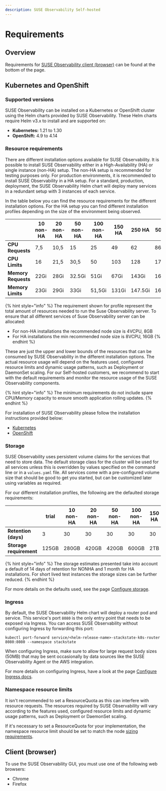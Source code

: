 ```yaml
---
description: SUSE Observability Self-hosted
---
```


# Requirements

## Overview

Requirements for [SUSE Observability client \(browser\)](#client-browser) can be found at the bottom of the page.

## Kubernetes and OpenShift

### Supported versions

SUSE Observability can be installed on a Kubernetes or OpenShift cluster using the Helm charts provided by SUSE Observability. These Helm charts require Helm v3.x to install and are supported on:
* **Kubernetes:** 1.21 to 1.30
* **OpenShift:** 4.9 to 4.14

### Resource requirements

There are different installation options available for SUSE Observability. It is possible to install SUSE Observability either in a High-Availability (HA) or single instance (non-HA) setup. The non-HA setup is recommended for testing purposes only. For production environments, it is recommended to install SUSE Observability in a HA setup. For a standard, production, deployment, the SUSE Observability Helm chart will deploy many services in a redundant setup with 3 instances of each service.

In the table below you can find the resource requirements for the different installation options. For the HA setup you can find different installation profiles depending on the size of the environment being observed.

| | 10 non-HA | 20 non-HA | 50 non-HA | 100 non-HA | 150 HA | 250 HA | 500 HA |
| --- | --- | --- | --- | --- | --- | --- | --- |
| **CPU Requests** | 7,5 | 10,5 | 15 | 25 | 49 | 62 | 86.5 |
| **CPU Limits** | 16 | 21,5 | 30,5 | 50 | 103 | 128 | 176 |
| **Memory Requests** | 22Gi | 28Gi | 32.5Gi | 51Gi | 67Gi | 143Gi | 161.5Gi |
| **Memory Limits** | 23Gi | 29Gi | 33Gi | 51,5Gi | 131Gi | 147.5Gi | 166Gi |

{% hint style="info" %}
The requirement shown for profile represent the total amount of resources needed to run the Suse Observability server.
To ensure that all different services of Suse Observability server can be allocated:
* For non-HA installations the recommended node size is 4VCPU, 8GB
* For HA installations the min recommended node size is 8VCPU, 16GB
{% endhint %}

These are just the upper and lower bounds of the resources that can be consumed by SUSE Observability in the different installation options. The actual resource usage will depend on the features used, configured resource limits and dynamic usage patterns, such as Deployment or DaemonSet scaling. For our Self-hosted customers, we recommend to start with the default requirements and monitor the resource usage of the SUSE Observability components.

{% hint style="info" %}
The minimum requirements do not include spare CPU/Memory capacity to ensure smooth application rolling updates.
{% endhint %}

For installation of SUSE Observability please follow the installation instructions provided below:
- [Kubernetes](/setup/install-stackstate/kubernetes_openshift/kubernetes_install.md)
- [OpenShift](/setup/install-stackstate/kubernetes_openshift/openshift_install.md)

### Storage

SUSE Observability uses persistent volume claims for the services that need to store data. The default storage class for the cluster will be used for all services unless this is overridden by values specified on the command line or in a `values.yaml` file. All services come with a pre-configured volume size that should be good to get you started, but can be customized later using variables as required.

For our different installation profiles, the following are the defaulted storage requirements:

| | trial | 10 non-HA | 20 non-HA | 50 non-HA | 100 non-HA | 150 HA | 250 HA | 500 HA |
| --- | --- | --- | --- | --- | --- | --- | --- | --- |
| **Retention (days)** | 3 | 30 | 30 | 30 | 30 | 30 | 30 | 30 |
| **Storage requirement** | 125GB | 280GB | 420GB | 420GB | 600GB | 2TB | 2TB | 2.5TB |

{% hint style="info" %}
The storage estimates presented take into account a default of 14 days of retention for NONHA and 1 month for HA installations. For short lived test instances the storage sizes can be further reduced.
{% endhint %}

For more details on the defaults used, see the page [Configure storage](/setup/install-stackstate/kubernetes_openshift/storage.md).

### Ingress

By default, the SUSE Observability Helm chart will deploy a router pod and service. This service's port `8080` is the only entry point that needs to be exposed via Ingress. You can access SUSE Observability without configuring Ingress by forwarding this port:

```text
kubectl port-forward service/<helm-release-name>-stackstate-k8s-router 8080:8080 --namespace stackstate
```

When configuring Ingress, make sure to allow for large request body sizes \(50MB\) that may be sent occasionally by data sources like the SUSE Observability Agent or the AWS integration.

For more details on configuring Ingress, have a look at the page [Configure Ingress docs](/setup/install-stackstate/kubernetes_openshift/ingress.md).

### Namespace resource limits

It isn't recommended to set a ResourceQuota as this can interfere with resource requests. The resources required by SUSE Observability will vary according to the features used, configured resource limits and dynamic usage patterns, such as Deployment or DaemonSet scaling.

If it's necessary to set a ResourceQuota for your implementation, the namespace resource limit should be set to match the node [sizing requirements](requirements.md#resource-requirements).

## Client \(browser\)

To use the SUSE Observability GUI, you must use one of the following web browsers:

* Chrome
* Firefox
